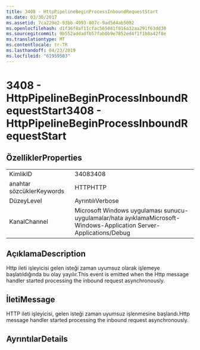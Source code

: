 ```yaml
---
title: 3408 - HttpPipelineBeginProcessInboundRequestStart
ms.date: 03/30/2017
ms.assetid: 7ca229e2-93bb-4993-807c-9ad5d4ab5092
ms.openlocfilehash: d1f36f8af11cfac565081f816a32aa291f63dd30
ms.sourcegitcommit: 9b552addadfb57fab0b9e7852ed4f1f1b8a42f8e
ms.translationtype: MT
ms.contentlocale: tr-TR
ms.lasthandoff: 04/23/2019
ms.locfileid: "61959503"
---
```

# <a name="3408---httppipelinebeginprocessinboundrequeststart"></a><span data-ttu-id="21aee-102">3408 - HttpPipelineBeginProcessInboundRequestStart</span><span class="sxs-lookup"><span data-stu-id="21aee-102">3408 - HttpPipelineBeginProcessInboundRequestStart</span></span>
## <a name="properties"></a><span data-ttu-id="21aee-103">Özellikler</span><span class="sxs-lookup"><span data-stu-id="21aee-103">Properties</span></span>  
  
|||  
|-|-|  
|<span data-ttu-id="21aee-104">Kimlik</span><span class="sxs-lookup"><span data-stu-id="21aee-104">ID</span></span>|<span data-ttu-id="21aee-105">3408</span><span class="sxs-lookup"><span data-stu-id="21aee-105">3408</span></span>|  
|<span data-ttu-id="21aee-106">anahtar sözcükler</span><span class="sxs-lookup"><span data-stu-id="21aee-106">Keywords</span></span>|<span data-ttu-id="21aee-107">HTTP</span><span class="sxs-lookup"><span data-stu-id="21aee-107">HTTP</span></span>|  
|<span data-ttu-id="21aee-108">Düzey</span><span class="sxs-lookup"><span data-stu-id="21aee-108">Level</span></span>|<span data-ttu-id="21aee-109">Ayrıntılı</span><span class="sxs-lookup"><span data-stu-id="21aee-109">Verbose</span></span>|  
|<span data-ttu-id="21aee-110">Kanal</span><span class="sxs-lookup"><span data-stu-id="21aee-110">Channel</span></span>|<span data-ttu-id="21aee-111">Microsoft Windows uygulaması sunucu-uygulamalar/hata ayıklama</span><span class="sxs-lookup"><span data-stu-id="21aee-111">Microsoft-Windows-Application Server-Applications/Debug</span></span>|  
  
## <a name="description"></a><span data-ttu-id="21aee-112">Açıklama</span><span class="sxs-lookup"><span data-stu-id="21aee-112">Description</span></span>  
 <span data-ttu-id="21aee-113">Http ileti işleyicisi gelen isteği zaman uyumsuz olarak işlemeye başlatıldığında bu olay yayılır.</span><span class="sxs-lookup"><span data-stu-id="21aee-113">This event is emitted when the Http message handler started processing the inbound request asynchronously.</span></span>  
  
## <a name="message"></a><span data-ttu-id="21aee-114">İleti</span><span class="sxs-lookup"><span data-stu-id="21aee-114">Message</span></span>  
 <span data-ttu-id="21aee-115">HTTP ileti işleyicisi, gelen isteği zaman uyumsuz işlenmesine başlandı.</span><span class="sxs-lookup"><span data-stu-id="21aee-115">Http message handler started processing the inbound request asynchronously.</span></span>  
  
## <a name="details"></a><span data-ttu-id="21aee-116">Ayrıntılar</span><span class="sxs-lookup"><span data-stu-id="21aee-116">Details</span></span>
